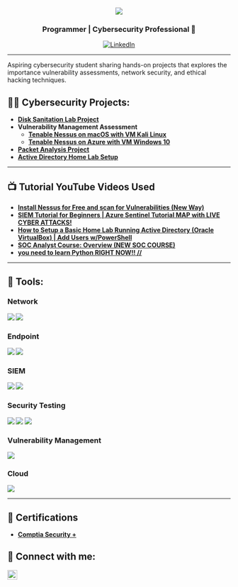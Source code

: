 <h1 align="center">
    <img src="https://readme-typing-svg.herokuapp.com/?font=Righteous&size=35&color=32CD32&center=true&vCenter=true&width=500&height=70&duration=3000&lines=Welcome!+🛡️;+Opal+Ratanayatigune" />
</h1>


<h3 align="center">Programmer | Cybersecurity Professional 🔐</h3>

<div align="center">
    <a href="https://www.linkedin.com/in/opal-ratanayatigune/" target="_blank" rel="noopener noreferrer">
        <img src="https://img.shields.io/badge/-LinkedIn-0072b1?&style=for-the-badge&logo=linkedin&logoColor=white" alt="LinkedIn" />
    </a>
</div>

---
Aspiring cybersecurity student sharing hands-on projects that explores the importance vulnerability assessments, network security, and ethical hacking techniques.


<h2>👨‍💻 Cybersecurity Projects:</h2>

- <b>[Disk Sanitation Lab Project](https://github.com/cybertheopal/DiskSanitationLab)</b>
- <b>Vulnerability Management Assessment</b>
  - <b>[Tenable Nessus on macOS with VM Kali Linux](https://github.com/cybertheopal/VulnerabilityManagement)</b>
  - <b>[Tenable Nessus on Azure with VM Windows 10](https://github.com/cybertheopal/VulnerabilityManagementAzure)</b>
- <b>[Packet Analysis Project](https://github.com/cybertheopal/PCAP-Geolocation/blob/main/README.md)
- <b>[Active Directory Home Lab Setup]()</b>

---
<h2>📺 Tutorial YouTube Videos Used</h2>

- [Install Nessus for Free and scan for Vulnerabilities (New Way)](https://www.youtube.com/watch?v=Gy-aPBb0djk)
- [SIEM Tutorial for Beginners | Azure Sentinel Tutorial MAP with LIVE CYBER ATTACKS!](https://www.youtube.com/watch?v=RoZeVbbZ0o0&t=12s)
- [How to Setup a Basic Home Lab Running Active Directory (Oracle VirtualBox) | Add Users w/PowerShell](https://www.youtube.com/watch?v=MHsI8hJmggI&list=PLqBeiU46hx1H--SNfTrohTOWeqkK-M2Y0)
- [SOC Analyst Course: Overview (NEW SOC COURSE)](https://www.youtube.com/watch?v=cU-nZ6Ltvog)
- [you need to learn Python RIGHT NOW!! //](https://www.youtube.com/watch?v=mRMmlo_Uqcs&list=PLIhvC56v63ILPDA2DQBv0IKzqsWTZxCkp)

--- 
<h2>🧰 Tools:</h2>

### Network
<div>
    <img src="https://img.shields.io/badge/-Active%20Directory-0078D4?&style=for-the-badge&logo=Windows&logoColor=white" />
    <img src="https://img.shields.io/badge/-Wireshark-1679A7?&style=for-the-badge&logo=Wireshark&logoColor=white" />
</div>

### Endpoint
<div>
    <img src="https://img.shields.io/badge/-Microsoft_Defender_for_Endpoint-00A4EF?&style=for-the-badge&logo=Microsoft&logoColor=white" />
    <img src="https://img.shields.io/badge/-Kali%20Linux-557C89?&style=for-the-badge&logo=Kali%20Linux&logoColor=white" />
</div>

### SIEM
<div>
    <img src="https://img.shields.io/badge/-Microsoft_Sentinel-00A4EF?&style=for-the-badge&logo=Microsoft&logoColor=white" />
    <img src="https://img.shields.io/badge/-Splunk-000000?&style=for-the-badge&logo=Splunk&logoColor=white" />
</div>

### Security Testing
<div>
    <img src="https://img.shields.io/badge/-Atomic_Red_Team-FF0000?&style=for-the-badge&logo=atomic-red-team&logoColor=white" />
    <img src="https://img.shields.io/badge/-PowerShell-2E6DBF?&style=for-the-badge&logo=PowerShell&logoColor=white" />
    <img src="https://img.shields.io/badge/-Bash-4EAA25?&style=for-the-badge&logo=GNU%20Bash&logoColor=white" />
</div>

### Vulnerability Management
<div>
    <img src="https://img.shields.io/badge/-Tenable-3E4D88?&style=for-the-badge&logo=Tenable&logoColor=white" />
</div>

### Cloud
<div>
    <img src="https://img.shields.io/badge/-Microsoft%20Azure-0078D4?&style=for-the-badge&logo=Microsoft%20Azure&logoColor=white" />
</div>

---
<h2>📜 Certifications</h2>

- [Comptia Security +](https://imgur.com/prpeD3X)

<h2> 🤳 Connect with me:</h2>

[<img align="left" alt="OpalRatanayatigune | LinkedIn" width="22px" src="https://cdn.jsdelivr.net/npm/simple-icons@v3/icons/linkedin.svg" />][linkedin]

[linkedin]: https://www.linkedin.com/in/opal-ratanayatigune/
<!--

- 🔭 I’m currently working on ...
- 🌱 I’m currently learning ...
- 👯 I’m looking to collaborate on ...
- 🤔 I’m looking for help with ...
- 💬 Ask me about ...
- 📫 How to reach me: ...
- 😄 Pronouns: ...
- ⚡ Fun fact: ...
-->
